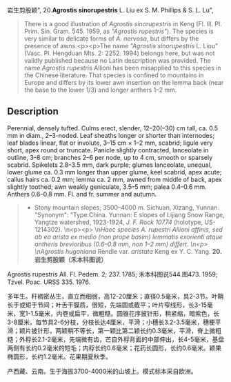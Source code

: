 岩生剪股颖",
20.**Agrostis sinorupestris** L. Liu ex S. M. Phillips & S. L. Lu",

> There is a good illustration of *Agrostis sinorupestris* in Keng (Fl. Ill. Pl. Prim. Sin. Gram. 545. 1959, as *\"Agrostis rupestris\"*). The species is very similar to delicate forms of *A. nervosa*, but differs by the presence of awns.&lt;p&gt;&lt;p&gt;The name *\"Agrostis sinorupestris* L. Liou\" (Vasc. Pl. Hengduan Mts. 2: 2252. 1994) belongs here, but was not validly published because no Latin description was provided. The name *Agrostis rupestris* Allioni has been misapplied to this species in the Chinese literature. That species is confined to mountains in Europe and differs by its lower awn insertion on the lemma back (near the base to the lower 1/3) and longer anthers 1–2 mm.

## Description
Perennial, densely tufted. Culms erect, slender, 12–20(–30) cm tall, ca. 0.5 mm in diam., 2–3-noded. Leaf sheaths longer or shorter than internodes; leaf blades linear, flat or involute, 3–15 cm × 1–2 mm, scabrid; ligule very short, apex round or truncate. Panicle slightly contracted, lanceolate in outline, 3–8 cm; branches 2–6 per node, up to 4 cm, smooth or sparsely scabrid. Spikelets 2.8–3.5 mm, dark purple; glumes lanceolate, unequal, lower glume ca. 0.3 mm longer than upper glume, keel scabrid, apex acute; callus hairs ca. 0.2 mm; lemma ca. 2 mm, awned from middle of back, apex slightly toothed; awn weakly geniculate, 3.5–5 mm; palea 0.4–0.6 mm. Anthers 0.6–0.8 mm. Fl. and fr. summer and autumn.

> * Stony mountain slopes; 3500–4000 m. Sichuan, Xizang, Yunnan.
  "Synonym": "Type:China. Yunnan: E slopes of Lijiang Snow Range, Yangtze watershed, 1923-1924, *J. F. Rock 10774* (holotype, US-1214302).&#x0D;\n&lt;p&gt;&lt;p&gt;&#x0D;\n*Haec species *A. rupestri Allioni *affinis, sed ab ea arista ex medio (non prope basim) lemmatis exorienti atque antheris brevioribus (0.6–0.8 mm, non 1–2 mm) differt*.&#x0D;\n&lt;p&gt;&#x0D;\n*Agrostis hugoniana* Rendle var. *aristata* Keng ex Y. C. Yang.
**20.岩生剪股颖（禾本科图说）**

Agrostis rupestris All. Fl. Pedem. 2; 237. 1785; 禾本科图说544.图473. 1959; Tzvel. Poac. URSS 335. 1976.

多年生。秆稠密丛生，直立而细弱，高12-20厘米；直径0.5毫米，具2-3节。叶鞘长于或短于节间；叶舌干膜质，很短，先端圆或截平；叶片窄线形，长3-15毫米，宽1-1.5毫米，内卷或扁平，微粗糙。圆锥花序披针形，稍紧缩，暗紫色，长3-8厘米，每节具2-6分枝，分枝长达4厘米，平滑；小穗长3.2-3.5毫米，穗梗平滑；颖片披针形，两颖稍不等长，第一颖比第二颖长约0.3毫米，平滑，脊上微粗糙；外稃长2.1-2毫米，先端微有齿，芒自外稃背面的中部伸出，长4-5毫米，基盘两侧有长约0.2毫米的短毛；内稃长约0.6毫米；花药长圆形，长约0.6毫米。颖果椭圆形，长约1.2毫米。花果期夏秋季。

产西藏、云南。生于海拔3700-4000米的山坡上。模式标本采自欧洲。
